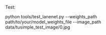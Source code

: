 Test:

python tools/test_lanenet.py --weights_path path/to/your/model_weights_file  --image_path data/tusimple_test_image/0.jpg
